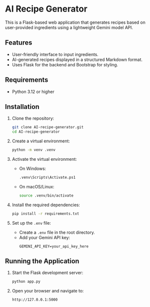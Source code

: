 # AI Recipe Generator

This is a Flask-based web application that generates recipes based on user-provided ingredients using a lightweight Gemini model API.

## Features
- User-friendly interface to input ingredients.
- AI-generated recipes displayed in a structured Markdown format.
- Uses Flask for the backend and Bootstrap for styling.

## Requirements
- Python 3.12 or higher

## Installation

1. Clone the repository:
   ```bash
   git clone AI-recipe-generator.git
   cd AI-recipe-generator
   ```

2. Create a virtual environment:
   ```bash
   python -m venv .venv
   ```

3. Activate the virtual environment:
   - On Windows:
     ```bash
     .venv\Scripts\Activate.ps1
     ```
   - On macOS/Linux:
     ```bash
     source .venv/bin/activate
     ```

4. Install the required dependencies:
   ```bash
   pip install -r requirements.txt
   ```

5. Set up the `.env` file:
   - Create a `.env` file in the root directory.
   - Add your Gemini API key:
     ```env
     GEMINI_API_KEY=your_api_key_here
     ```

## Running the Application

1. Start the Flask development server:
   ```bash
   python app.py
   ```

2. Open your browser and navigate to:
   ```
   http://127.0.0.1:5000
   ```



